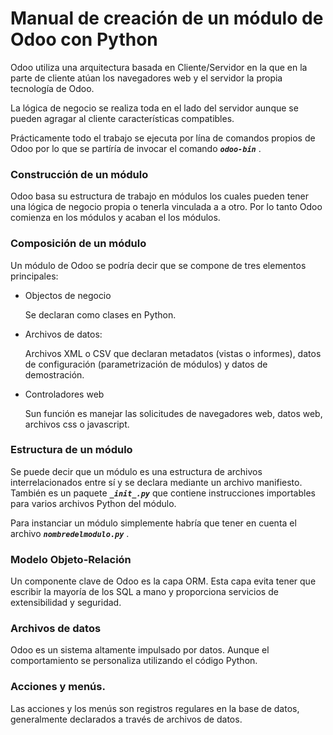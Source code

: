 # Manual de creación de un módulo de Odoo con Python

Odoo utiliza una arquitectura basada en Cliente/Servidor en la que en la parte de cliente atúan los navegadores web y el 
servidor la propia tecnología de Odoo.

La lógica de negocio se realiza toda en el lado del servidor aunque se pueden agragar al cliente características compatibles.

Prácticamente todo el trabajo se ejecuta por lína de comandos propios de Odoo por lo que se partíría de invocar el comando 
***`odoo-bin`*** .

### Construcción de un módulo

Odoo basa su estructura de trabajo en módulos los cuales pueden tener una lógica de negocio propia o tenerla vinculada a 
a otro. Por lo tanto Odoo comienza en los módulos y acaban el los módulos.

### Composición de un módulo

Un módulo de Odoo se podría decir que se compone de tres elementos principales:

* Objectos de negocio

    Se declaran como clases en Python.
    
* Archivos de datos:
    
    Archivos XML o CSV que declaran metadatos (vistas o informes), datos de configuración (parametrización de módulos) y 
    datos de demostración.
    
* Controladores web

    Sun función es manejar las solicitudes de navegadores web, datos web, archivos css o javascript.
    
### Estructura de un módulo

Se puede decir que un módulo es una estructura de archivos interrelacionados entre sí y se declara mediante un archivo 
manifiesto. También es un paquete ***`_init_.py`*** que contiene instrucciones importables para varios archivos Python del 
módulo.

Para instanciar un módulo simplemente habría que tener en cuenta el archivo ***`nombredelmodulo.py`*** .

### Modelo Objeto-Relación

Un componente clave de Odoo es la capa ORM. Esta capa evita tener que escribir la mayoría de los SQL a mano y 
proporciona servicios de extensibilidad y seguridad.

### Archivos de datos

Odoo es un sistema altamente impulsado por datos. Aunque el comportamiento se personaliza utilizando el código Python.

### Acciones y menús.

Las acciones y los menús son registros regulares en la base de datos, generalmente declarados a través de archivos de datos. 







